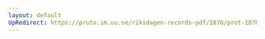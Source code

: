 ```yaml
---
layout: default
UpRedirect: https://pruto.im.uu.se/riksdagen-records-pdf/1876/prot-1876--ak--011/prot-1876--ak--011_014.pdf
---
```

